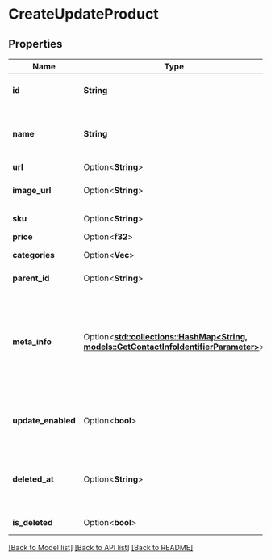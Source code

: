# CreateUpdateProduct

## Properties

Name | Type | Description | Notes
------------ | ------------- | ------------- | -------------
**id** | **String** | Product ID for which you requested the details | 
**name** | **String** | Mandatory in case of creation**. Name of the product for which you requested the details | 
**url** | Option<**String**> | URL to the product | [optional]
**image_url** | Option<**String**> | Absolute URL to the cover image of the product | [optional]
**sku** | Option<**String**> | Product identifier from the shop | [optional]
**price** | Option<**f32**> | Price of the product | [optional]
**categories** | Option<**Vec<String>**> | Category ID-s of the product | [optional]
**parent_id** | Option<**String**> | Parent product id of the product | [optional]
**meta_info** | Option<[**std::collections::HashMap<String, models::GetContactInfoIdentifierParameter>**](getContactInfo_identifier_parameter.md)> | Meta data of product such as description, vendor, producer, stock level. The size of cumulative metaInfo shall not exceed **1000 KB**. Maximum length of metaInfo object can be 20. | [optional]
**update_enabled** | Option<**bool**> | Facilitate to update the existing category in the same request (updateEnabled = true) | [optional][default to false]
**deleted_at** | Option<**String**> | UTC date-time (YYYY-MM-DDTHH:mm:ss.SSSZ) of the product deleted from the shop's database | [optional]
**is_deleted** | Option<**bool**> | product deleted from the shop's database | [optional]

[[Back to Model list]](../README.md#documentation-for-models) [[Back to API list]](../README.md#documentation-for-api-endpoints) [[Back to README]](../README.md)


